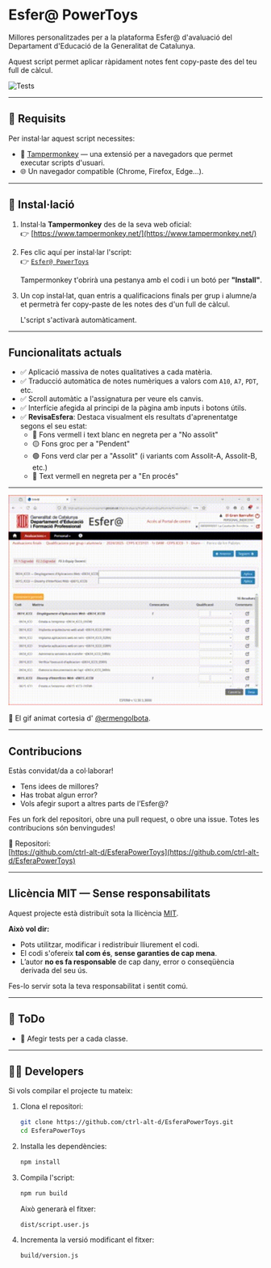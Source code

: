 # Esfer@ PowerToys

Millores personalitzades per a la plataforma Esfer@ d'avaluació del Departament d'Educació de la Generalitat de Catalunya.

Aquest script permet aplicar ràpidament notes fent copy-paste des del teu full de càlcul.

![Tests](https://github.com/ctrl-alt-d/EsferaPowerToys/actions/workflows/test.yml/badge.svg)

---

## 🔧 Requisits

Per instal·lar aquest script necessites:

- 🔌 [Tampermonkey](https://www.tampermonkey.net/) — una extensió per a navegadors que permet executar scripts d'usuari.
- 🌐 Un navegador compatible (Chrome, Firefox, Edge...).

---

## 🚀 Instal·lació

1. Instal·la **Tampermonkey** des de la seva web oficial:  
   👉 [https://www.tampermonkey.net/](https://www.tampermonkey.net/)

2. Fes clic aquí per instal·lar l'script:  
   👉 [`Esfer@ PowerToys`](https://raw.githubusercontent.com/ctrl-alt-d/EsferaPowerToys/refs/heads/main/dist/script.user.js)

   Tampermonkey t'obrirà una pestanya amb el codi i un botó per **"Install"**.

3. Un cop instal·lat, quan entris a qualificacions finals per grup i alumne/a et permetrà fer copy-paste de les notes des d'un full de càlcul.

   L'script s'activarà automàticament.

---

## Funcionalitats actuals

- ✅ Aplicació massiva de notes qualitatives a cada matèria.
- ✅ Traducció automàtica de notes numèriques a valors com `A10`, `A7`, `PDT`, etc.
- ✅ Scroll automàtic a l'assignatura per veure els canvis.
- ✅ Interfície afegida al principi de la pàgina amb inputs i botons útils.
- ✅ **RevisaEsfera**: Destaca visualment els resultats d'aprenentatge segons el seu estat:
  - 🔴 Fons vermell i text blanc en negreta per a "No assolit"
  - 🟡 Fons groc per a "Pendent"
  - 🟢 Fons verd clar per a "Assolit" (i variants com Assolit-A, Assolit-B, etc.)
  - 🔴 Text vermell en negreta per a "En procés"

---

![Captura de pantalla](./docs/video.gif)

🎨 El gif animat cortesia d' [@ermengolbota](https://github.com/ermengolbota).


---

## Contribucions

Estàs convidat/da a col·laborar!

- Tens idees de millores?
- Has trobat algun error?
- Vols afegir suport a altres parts de l’Esfer@?

Fes un fork del repositori, obre una pull request, o obre una issue. Totes les contribucions són benvingudes!

📌 Repositori:  
[https://github.com/ctrl-alt-d/EsferaPowerToys](https://github.com/ctrl-alt-d/EsferaPowerToys)

---

## Llicència MIT — Sense responsabilitats

Aquest projecte està distribuït sota la llicència [MIT](./LICENSE).

**Això vol dir:**

- Pots utilitzar, modificar i redistribuir lliurement el codi.
- El codi s'ofereix **tal com és**, **sense garanties de cap mena**.
- L’autor **no es fa responsable** de cap dany, error o conseqüència derivada del seu ús.

Fes-lo servir sota la teva responsabilitat i sentit comú.

---

## 📝 ToDo

- 🧹 Afegir tests per a cada classe.

---


## 👩‍💻 Developers

Si vols compilar el projecte tu mateix:

1. Clona el repositori:
   ```bash
   git clone https://github.com/ctrl-alt-d/EsferaPowerToys.git
   cd EsferaPowerToys
   ```

2. Installa les dependències:
   ```bash
   npm install
   ```

3. Compila l'script:
   ```bash
   npm run build
   ```

   Això generarà el fitxer:
   ```
   dist/script.user.js
   ```

4. Incrementa la versió modificant el fitxer:
   ```
   build/version.js
   ```

